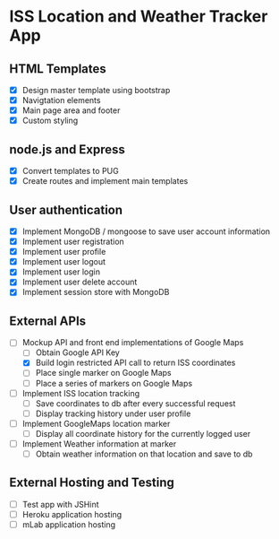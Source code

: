 # ISS Location and Weather Tracker App

## HTML Templates
- [x] Design master template using bootstrap
- [x] Navigtation elements
- [x] Main page area and footer
- [x] Custom styling

## node.js and Express
- [x] Convert templates to PUG
- [x] Create routes and implement main templates

## User authentication
- [x] Implement MongoDB / mongoose to save user account information
- [x] Implement user registration
- [x] Implement user profile
- [x] Implement user logout
- [x] Implement user login
- [x] Implement user delete account
- [x] Implement session store with MongoDB

## External APIs
- [ ] Mockup API and front end implementations of Google Maps
    - [ ] Obtain Google API Key
    - [x] Build login restricted API call to return ISS coordinates
    - [ ] Place single marker on Google Maps
    - [ ] Place a series of markers on Google Maps
- [ ] Implement ISS location tracking
    - [ ] Save coordinates to db after every successful request
    - [ ] Display tracking history under user profile
- [ ] Implement GoogleMaps location marker
    - [ ] Display all coordinate history for the currently logged user
- [ ] Implement Weather information at marker
    - [ ] Obtain weather information on that location and save to db
## External Hosting and Testing
- [ ] Test app with JSHint
- [ ] Heroku application hosting
- [ ] mLab application hosting

